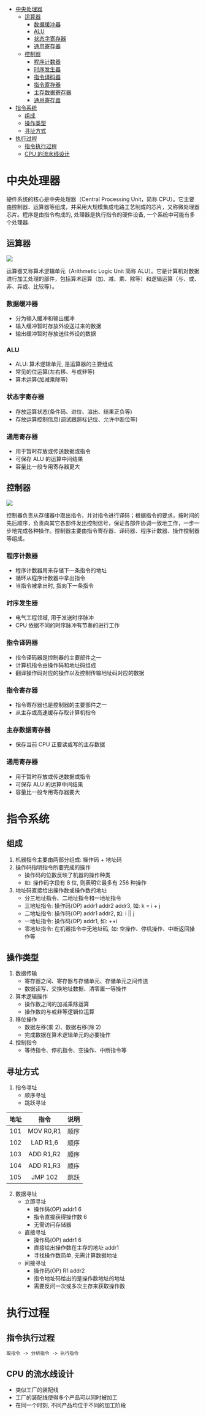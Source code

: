 <!-- TOC -->

- [中央处理器](#中央处理器)
    - [运算器](#运算器)
        - [数据缓冲器](#数据缓冲器)
        - [ALU](#alu)
        - [状态字寄存器](#状态字寄存器)
        - [通用寄存器](#通用寄存器)
    - [控制器](#控制器)
        - [程序计数器](#程序计数器)
        - [时序发生器](#时序发生器)
        - [指令译码器](#指令译码器)
        - [指令寄存器](#指令寄存器)
        - [主存数据寄存器](#主存数据寄存器)
        - [通用寄存器](#通用寄存器-1)
- [指令系统](#指令系统)
    - [组成](#组成)
    - [操作类型](#操作类型)
    - [寻址方式](#寻址方式)
- [执行过程](#执行过程)
    - [指令执行过程](#指令执行过程)
    - [CPU 的流水线设计](#cpu-的流水线设计)

<!-- /TOC -->

# 中央处理器

硬件系统的核心是中央处理器（Central Processing Unit，简称 CPU）。它主要由控制器、运算器等组成，并采用大规模集成电路工艺制成的芯片，又称微处理器芯片。程序是由指令构成的, 处理器是执行指令的硬件设备, 一个系统中可能有多个处理器.

## 运算器

![](../../.resource/Programmer/Computer/CPU/运算器.png)

运算器又称算术逻辑单元（Arithmetic Logic Unit 简称 ALU）。它是计算机对数据进行加工处理的部件，包括算术运算（加、减、乘、除等）和逻辑运算（与、或、非、异或、比较等）。

### 数据缓冲器

- 分为输入缓冲和输出缓冲
- 输入缓冲暂时存放外设送过来的数据
- 输出缓冲暂时存放送往外设的数据

### ALU

- ALU: 算术逻辑单元, 是运算器的主要组成
- 常见的位运算(左右移、与或非等)
- 算术运算(加减乘除等)

### 状态字寄存器

- 存放运算状态(条件码、进位、溢出、结果正负等)
- 存放运算控制信息(调试跟踪标记位、允许中断位等)

### 通用寄存器

- 用于暂时存放或传送数据或指令
- 可保存 ALU 的运算中间结果
- 容量比一般专用寄存器更大

## 控制器

![](../../.resource/Programmer/Computer/CPU/控制器.png)

控制器负责从存储器中取出指令，并对指令进行译码；根据指令的要求，按时间的先后顺序，负责向其它各部件发出控制信号，保证各部件协调一致地工作，一步一步地完成各种操作。控制器主要由指令寄存器、译码器、程序计数器、操作控制器等组成。

### 程序计数器

- 程序计数器用来存储下一条指令的地址
- 循环从程序计数器中拿出指令
- 当指令被拿出时, 指向下一条指令

### 时序发生器

- 电气工程领域, 用于发送时序脉冲
- CPU 依据不同的时序脉冲有节奏的进行工作

### 指令译码器

- 指令译码器是控制器的主要部件之一
- 计算机指令由操作码和地址码组成
- 翻译操作码对应的操作以及控制传输地址码对应的数据

### 指令寄存器

- 指令寄存器也是控制器的主要部件之一
- 从主存或高速缓存存取计算机指令

### 主存数据寄存器

- 保存当前 CPU 正要读或写的主存数据

### 通用寄存器

- 用于暂时存放或传送数据或指令
- 可保存 ALU 的运算中间结果
- 容量比一般专用寄存器要大

# 指令系统

## 组成

1. 机器指令主要由两部分组成: 操作码 + 地址码
2. 操作码指明指令所要完成的操作
    - 操作码的位数反映了机器的操作种类
    - 如: 操作码字段有 8 位, 则表明它最多有 256 种操作
3. 地址码直接给出操作数或操作数的地址
    - 分三地址指令、二地址指令和一地址指令
    - 三地址指令: 操作码(OP) addr1 addr2 addr3, 如: k = i + j
    - 二地址指令: 操作码(OP) addr1 addr2, 如: i || j
    - 一地址指令: 操作码(OP) addr1, 如: ++i
    - 零地址指令: 在机器指令中无地址码, 如: 空操作、停机操作、中断返回操作等

## 操作类型

1. 数据传输
    - 寄存器之间、寄存器与存储单元、存储单元之间传送
    - 数据读写、交换地址数据、清零置一等操作
2. 算术逻辑操作
    - 操作数之间的加减乘除运算
    - 操作数的与或非等逻辑位运算
3. 移位操作
    - 数据左移(乘 2)、数据右移(除 2)
    - 完成数据在算术逻辑单元的必要操作
4. 控制指令
    - 等待指令、停机指令、空操作、中断指令等

## 寻址方式

1. 指令寻址
    - 顺序寻址
    - 跳跃寻址

地址|指令|说明
:---|:---:|:---
101|MOV R0,R1|顺序
102|LAD R1,6|顺序
103|ADD R1,R2|顺序
104|ADD R1,R3|顺序
105|JMP 102|跳跃

2. 数据寻址
    - 立即寻址
        - 操作码(OP) addr1 6
        - 指令直接获得操作数 6
        - 无需访问存储器
    - 直接寻址
        - 操作码(OP) addr1 6
        - 直接给出操作数在主存的地址 addr1
        - 寻找操作数简单, 无需计算数据地址
    - 间接寻址
        - 操作码(OP) R1 addr2
        - 指令地址码给出的是操作数地址的地址
        - 需要反问一次或多次主存来获取操作数

# 执行过程

## 指令执行过程

```
取指令 -> 分析指令 -> 执行指令
```

## CPU 的流水线设计

- 类似工厂的装配线
- 工厂的装配线使得多个产品可以同时被加工
- 在同一个时刻, 不同产品均位于不同的加工阶段
